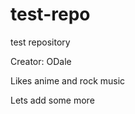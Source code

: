 test-repo
=========

test repository

Creator: ODale 

Likes anime and rock music

Lets add some more
